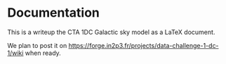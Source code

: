 # Documentation

This is a writeup the CTA 1DC Galactic sky model as a LaTeX document.

We plan to post it on https://forge.in2p3.fr/projects/data-challenge-1-dc-1/wiki when ready.
